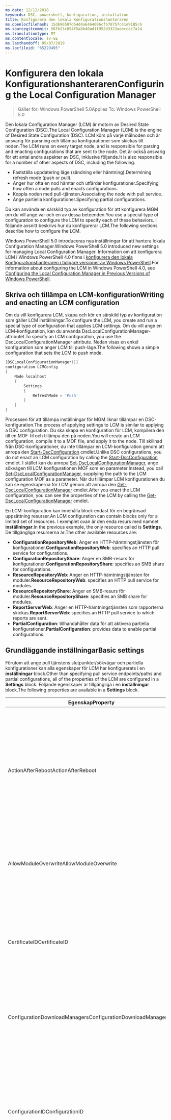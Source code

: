 ```yaml
---
ms.date: 12/12/2018
keywords: DSC, powershell, konfiguration, installation
title: Konfigurera den lokala Konfigurationshanteraren
ms.openlocfilehash: 15d696587d54d4a6464096cfb78757c41e9185c6
ms.sourcegitcommit: 58fb23c854f5a8b40ad1f952d3323aeeccac7a24
ms.translationtype: MT
ms.contentlocale: sv-SE
ms.lasthandoff: 05/07/2019
ms.locfileid: "65229495"
---
```

# <a name="configuring-the-local-configuration-manager"></a><span data-ttu-id="f5f90-103">Konfigurera den lokala Konfigurationshanteraren</span><span class="sxs-lookup"><span data-stu-id="f5f90-103">Configuring the Local Configuration Manager</span></span>

> <span data-ttu-id="f5f90-104">Gäller för: Windows PowerShell 5.0</span><span class="sxs-lookup"><span data-stu-id="f5f90-104">Applies To: Windows PowerShell 5.0</span></span>

<span data-ttu-id="f5f90-105">Den lokala Configuration Manager (LCM) är motorn av Desired State Configuration (DSC).</span><span class="sxs-lookup"><span data-stu-id="f5f90-105">The Local Configuration Manager (LCM) is the engine of Desired State Configuration (DSC).</span></span>
<span data-ttu-id="f5f90-106">LCM körs på varje målnoden och är ansvarig för parsning och tillämpa konfigurationer som skickas till noden.</span><span class="sxs-lookup"><span data-stu-id="f5f90-106">The LCM runs on every target node, and is responsible for parsing and enacting configurations that are sent to the node.</span></span>
<span data-ttu-id="f5f90-107">Det är också ansvarig för ett antal andra aspekter av DSC, inklusive följande.</span><span class="sxs-lookup"><span data-stu-id="f5f90-107">It is also responsible for a number of other aspects of DSC, including the following.</span></span>

- <span data-ttu-id="f5f90-108">Fastställa uppdatering läge (sändning eller hämtning).</span><span class="sxs-lookup"><span data-stu-id="f5f90-108">Determining refresh mode (push or pull).</span></span>
- <span data-ttu-id="f5f90-109">Anger hur ofta en nod hämtar och utfärdar konfigurationer.</span><span class="sxs-lookup"><span data-stu-id="f5f90-109">Specifying how often a node pulls and enacts configurations.</span></span>
- <span data-ttu-id="f5f90-110">Koppla noden med pull-tjänsten.</span><span class="sxs-lookup"><span data-stu-id="f5f90-110">Associating the node with pull service.</span></span>
- <span data-ttu-id="f5f90-111">Ange partiella konfigurationer.</span><span class="sxs-lookup"><span data-stu-id="f5f90-111">Specifying partial configurations.</span></span>

<span data-ttu-id="f5f90-112">Du kan använda en särskild typ av konfiguration för att konfigurera MGM om du vill ange var och en av dessa beteenden.</span><span class="sxs-lookup"><span data-stu-id="f5f90-112">You use a special type of configuration to configure the LCM to specify each of these behaviors.</span></span>
<span data-ttu-id="f5f90-113">I följande avsnitt beskrivs hur du konfigurerar LCM.</span><span class="sxs-lookup"><span data-stu-id="f5f90-113">The following sections describe how to configure the LCM.</span></span>

<span data-ttu-id="f5f90-114">Windows PowerShell 5.0 introduceras nya inställningar för att hantera lokala Configuration Manager.</span><span class="sxs-lookup"><span data-stu-id="f5f90-114">Windows PowerShell 5.0 introduced new settings for managing Local Configuration Manager.</span></span>
<span data-ttu-id="f5f90-115">Information om att konfigurera LCM i Windows PowerShell 4.0 finns i [konfigurera den lokala Konfigurationshanteraren i tidigare versioner av Windows PowerShell](metaconfig4.md).</span><span class="sxs-lookup"><span data-stu-id="f5f90-115">For information about configuring the LCM in Windows PowerShell 4.0, see [Configuring the Local Configuration Manager in Previous Versions of Windows PowerShell](metaconfig4.md).</span></span>

## <a name="writing-and-enacting-an-lcm-configuration"></a><span data-ttu-id="f5f90-116">Skriva och tillämpa en LCM-konfiguration</span><span class="sxs-lookup"><span data-stu-id="f5f90-116">Writing and enacting an LCM configuration</span></span>

<span data-ttu-id="f5f90-117">Om du vill konfigurera LCM, skapa och kör en särskild typ av konfiguration som gäller LCM inställningar.</span><span class="sxs-lookup"><span data-stu-id="f5f90-117">To configure the LCM, you create and run a special type of configuration that applies LCM settings.</span></span>
<span data-ttu-id="f5f90-118">Om du vill ange en LCM-konfiguration, kan du använda DscLocalConfigurationManager-attributet.</span><span class="sxs-lookup"><span data-stu-id="f5f90-118">To specify an LCM configuration, you use the DscLocalConfigurationManager attribute.</span></span>
<span data-ttu-id="f5f90-119">Nedan visas en enkel konfiguration som anger LCM till push-läge.</span><span class="sxs-lookup"><span data-stu-id="f5f90-119">The following shows a simple configuration that sets the LCM to push mode.</span></span>

```powershell
[DSCLocalConfigurationManager()]
configuration LCMConfig
{
    Node localhost
    {
        Settings
        {
            RefreshMode = 'Push'
        }
    }
}
```

<span data-ttu-id="f5f90-120">Processen för att tillämpa inställningar för MGM liknar tillämpar en DSC-konfiguration.</span><span class="sxs-lookup"><span data-stu-id="f5f90-120">The process of applying settings to LCM is similar to applying a DSC configuration.</span></span>
<span data-ttu-id="f5f90-121">Du ska skapa en konfiguration för LCM, kompilera den till en MOF-fil och tillämpa den på noden.</span><span class="sxs-lookup"><span data-stu-id="f5f90-121">You will create an LCM configuration, compile it to a MOF file, and apply it to the node.</span></span>
<span data-ttu-id="f5f90-122">Till skillnad från DSC-konfigurationer, du inte tillämpar en LCM-konfiguration genom att anropa den [Start-DscConfiguration](/powershell/module/psdesiredstateconfiguration/start-dscconfiguration) cmdlet.</span><span class="sxs-lookup"><span data-stu-id="f5f90-122">Unlike DSC configurations, you do not enact an LCM configuration by calling the [Start-DscConfiguration](/powershell/module/psdesiredstateconfiguration/start-dscconfiguration) cmdlet.</span></span>
<span data-ttu-id="f5f90-123">I stället kan du anropa [Set-DscLocalConfigurationManager](/powershell/module/PSDesiredStateConfiguration/Set-DscLocalConfigurationManager), ange sökvägen till LCM konfigurationen MOF som en parameter.</span><span class="sxs-lookup"><span data-stu-id="f5f90-123">Instead, you call [Set-DscLocalConfigurationManager](/powershell/module/PSDesiredStateConfiguration/Set-DscLocalConfigurationManager), supplying the path to the LCM configuration MOF as a parameter.</span></span>
<span data-ttu-id="f5f90-124">När du tillämpar LCM konfigurationen du kan se egenskaperna för LCM genom att anropa den [Get-DscLocalConfigurationManager](/powershell/module/PSDesiredStateConfiguration/Get-DscLocalConfigurationManager) cmdlet.</span><span class="sxs-lookup"><span data-stu-id="f5f90-124">After you enact the LCM configuration, you can see the properties of the LCM by calling the [Get-DscLocalConfigurationManager](/powershell/module/PSDesiredStateConfiguration/Get-DscLocalConfigurationManager) cmdlet.</span></span>

<span data-ttu-id="f5f90-125">En LCM-konfiguration kan innehålla block endast för en begränsad uppsättning resurser.</span><span class="sxs-lookup"><span data-stu-id="f5f90-125">An LCM configuration can contain blocks only for a limited set of resources.</span></span>
<span data-ttu-id="f5f90-126">I exemplet ovan är den enda resurs med namnet **inställningar**.</span><span class="sxs-lookup"><span data-stu-id="f5f90-126">In the previous example, the only resource called is **Settings**.</span></span>
<span data-ttu-id="f5f90-127">De tillgängliga resurserna är:</span><span class="sxs-lookup"><span data-stu-id="f5f90-127">The other available resources are:</span></span>

* <span data-ttu-id="f5f90-128">**ConfigurationRepositoryWeb**: Anger en HTTP-hämtningstjänsten för konfigurationer.</span><span class="sxs-lookup"><span data-stu-id="f5f90-128">**ConfigurationRepositoryWeb**: specifies an HTTP pull service for configurations.</span></span>
* <span data-ttu-id="f5f90-129">**ConfigurationRepositoryShare**: Anger en SMB-resurs för konfigurationer.</span><span class="sxs-lookup"><span data-stu-id="f5f90-129">**ConfigurationRepositoryShare**: specifies an SMB share for configurations.</span></span>
* <span data-ttu-id="f5f90-130">**ResourceRepositoryWeb**: Anger en HTTP-hämtningstjänsten för moduler.</span><span class="sxs-lookup"><span data-stu-id="f5f90-130">**ResourceRepositoryWeb**: specifies an HTTP pull service for modules.</span></span>
* <span data-ttu-id="f5f90-131">**ResourceRepositoryShare**: Anger en SMB-resurs för moduler.</span><span class="sxs-lookup"><span data-stu-id="f5f90-131">**ResourceRepositoryShare**: specifies an SMB share for modules.</span></span>
* <span data-ttu-id="f5f90-132">**ReportServerWeb**: Anger en HTTP-hämtningstjänsten som rapporterna skickas.</span><span class="sxs-lookup"><span data-stu-id="f5f90-132">**ReportServerWeb**: specifies an HTTP pull service to which reports are sent.</span></span>
* <span data-ttu-id="f5f90-133">**PartialConfiguration**: tillhandahåller data för att aktivera partiella konfigurationer.</span><span class="sxs-lookup"><span data-stu-id="f5f90-133">**PartialConfiguration**: provides data to enable partial configurations.</span></span>

## <a name="basic-settings"></a><span data-ttu-id="f5f90-134">Grundläggande inställningar</span><span class="sxs-lookup"><span data-stu-id="f5f90-134">Basic settings</span></span>

<span data-ttu-id="f5f90-135">Förutom att ange pull tjänstens slutpunkter/sökvägar och partiella konfigurationer kan alla egenskaper för LCM har konfigurerats i en **inställningar** block.</span><span class="sxs-lookup"><span data-stu-id="f5f90-135">Other than specifying pull service endpoints/paths and partial configurations, all of the properties of the LCM are configured in a **Settings** block.</span></span>
<span data-ttu-id="f5f90-136">Följande egenskaper är tillgängliga i en **inställningar** block.</span><span class="sxs-lookup"><span data-stu-id="f5f90-136">The following properties are available in a **Settings** block.</span></span>

|  <span data-ttu-id="f5f90-137">Egenskap</span><span class="sxs-lookup"><span data-stu-id="f5f90-137">Property</span></span>  |  <span data-ttu-id="f5f90-138">Typ</span><span class="sxs-lookup"><span data-stu-id="f5f90-138">Type</span></span>  |  <span data-ttu-id="f5f90-139">Beskrivning</span><span class="sxs-lookup"><span data-stu-id="f5f90-139">Description</span></span>   |
|----------- |------- |--------------- |
| <span data-ttu-id="f5f90-140">ActionAfterReboot</span><span class="sxs-lookup"><span data-stu-id="f5f90-140">ActionAfterReboot</span></span>| <span data-ttu-id="f5f90-141">sträng</span><span class="sxs-lookup"><span data-stu-id="f5f90-141">string</span></span>| <span data-ttu-id="f5f90-142">Anger vad som händer när en omstart vid tillämpningen av en konfiguration.</span><span class="sxs-lookup"><span data-stu-id="f5f90-142">Specifies what happens after a reboot during the application of a configuration.</span></span> <span data-ttu-id="f5f90-143">Möjliga värden är __”ContinueConfiguration”__ och __”StopConfiguration”__.</span><span class="sxs-lookup"><span data-stu-id="f5f90-143">The possible values are __"ContinueConfiguration"__ and __"StopConfiguration"__.</span></span> <ul><li> <span data-ttu-id="f5f90-144">__ContinueConfiguration__: Fortsätt använda den aktuella konfigurationen efter omstart av datorn.</span><span class="sxs-lookup"><span data-stu-id="f5f90-144">__ContinueConfiguration__: Continue applying the current configuration after machine reboot.</span></span> <span data-ttu-id="f5f90-145">Detta är standardvärdet</span><span class="sxs-lookup"><span data-stu-id="f5f90-145">This is the default value</span></span></li><li><span data-ttu-id="f5f90-146">__StopConfiguration__: Stoppa den aktuella konfigurationen efter omstart av datorn.</span><span class="sxs-lookup"><span data-stu-id="f5f90-146">__StopConfiguration__: Stop the current configuration after machine reboot.</span></span></li></ul>|
| <span data-ttu-id="f5f90-147">AllowModuleOverwrite</span><span class="sxs-lookup"><span data-stu-id="f5f90-147">AllowModuleOverwrite</span></span>| <span data-ttu-id="f5f90-148">Bool</span><span class="sxs-lookup"><span data-stu-id="f5f90-148">bool</span></span>| <span data-ttu-id="f5f90-149">__$TRUE__ om nya konfigurationer som laddats ned från pull-tjänsten ska kunna skriva över gamla på målnoden.</span><span class="sxs-lookup"><span data-stu-id="f5f90-149">__$TRUE__ if new configurations downloaded from the pull service are allowed to overwrite the old ones on the target node.</span></span> <span data-ttu-id="f5f90-150">Annars $FALSE.</span><span class="sxs-lookup"><span data-stu-id="f5f90-150">Otherwise, $FALSE.</span></span>|
| <span data-ttu-id="f5f90-151">CertificateID</span><span class="sxs-lookup"><span data-stu-id="f5f90-151">CertificateID</span></span>| <span data-ttu-id="f5f90-152">sträng</span><span class="sxs-lookup"><span data-stu-id="f5f90-152">string</span></span>| <span data-ttu-id="f5f90-153">Tumavtrycket för ett certifikat som används för att skydda autentiseringsuppgifter som angavs i en konfiguration.</span><span class="sxs-lookup"><span data-stu-id="f5f90-153">The thumbprint of a certificate used to secure credentials passed in a configuration.</span></span> <span data-ttu-id="f5f90-154">Mer information finns i [behöver du säkra autentiseringsuppgifter i Windows PowerShell Desired State Configuration](http://blogs.msdn.com/b/powershell/archive/2014/01/31/want-to-secure-credentials-in-windows-powershell-desired-state-configuration.aspx)?.</span><span class="sxs-lookup"><span data-stu-id="f5f90-154">For more information see [Want to secure credentials in Windows PowerShell Desired State Configuration](http://blogs.msdn.com/b/powershell/archive/2014/01/31/want-to-secure-credentials-in-windows-powershell-desired-state-configuration.aspx)?.</span></span> <br> <span data-ttu-id="f5f90-155">__Obs:__ detta sköts automatiskt om du använder Azure Automation DSC-hämtningstjänsten.</span><span class="sxs-lookup"><span data-stu-id="f5f90-155">__Note:__ this is managed automatically if using Azure Automation DSC pull service.</span></span>|
| <span data-ttu-id="f5f90-156">ConfigurationDownloadManagers</span><span class="sxs-lookup"><span data-stu-id="f5f90-156">ConfigurationDownloadManagers</span></span>| <span data-ttu-id="f5f90-157">CimInstance[]</span><span class="sxs-lookup"><span data-stu-id="f5f90-157">CimInstance[]</span></span>| <span data-ttu-id="f5f90-158">Föråldrad.</span><span class="sxs-lookup"><span data-stu-id="f5f90-158">Obsolete.</span></span> <span data-ttu-id="f5f90-159">Använd __ConfigurationRepositoryWeb__ och __ConfigurationRepositoryShare__ förutsättningarna för att definiera configuration pull tjänstens slutpunkter.</span><span class="sxs-lookup"><span data-stu-id="f5f90-159">Use __ConfigurationRepositoryWeb__ and __ConfigurationRepositoryShare__ blocks to define configuration pull service endpoints.</span></span>|
| <span data-ttu-id="f5f90-160">ConfigurationID</span><span class="sxs-lookup"><span data-stu-id="f5f90-160">ConfigurationID</span></span>| <span data-ttu-id="f5f90-161">sträng</span><span class="sxs-lookup"><span data-stu-id="f5f90-161">string</span></span>| <span data-ttu-id="f5f90-162">För bakåtkompatibilitet kompatibilitet med äldre pull service versioner.</span><span class="sxs-lookup"><span data-stu-id="f5f90-162">For backwards compatibility with older pull service versions.</span></span> <span data-ttu-id="f5f90-163">Ett GUID som identifierar konfigurationsfilen för att hämta från en pull-tjänsten.</span><span class="sxs-lookup"><span data-stu-id="f5f90-163">A GUID that identifies the configuration file to get from a pull service.</span></span> <span data-ttu-id="f5f90-164">Noden hämtar konfigurationer på pull-tjänsten om namnet på konfigurationen MOF heter ConfigurationID.mof.</span><span class="sxs-lookup"><span data-stu-id="f5f90-164">The node will pull configurations on the pull service if the name of the configuration MOF is named ConfigurationID.mof.</span></span><br> <span data-ttu-id="f5f90-165">__Obs:__ Om du ställer in den här egenskapen registrera noden med en pull-tjänsten med hjälp av __RegistrationKey__ fungerar inte.</span><span class="sxs-lookup"><span data-stu-id="f5f90-165">__Note:__ If you set this property, registering the node with a pull service by using __RegistrationKey__ does not work.</span></span> <span data-ttu-id="f5f90-166">Mer information finns i [konfigurera en hämtningsklient med konfigurationsnamn](../pull-server/pullClientConfigNames.md).</span><span class="sxs-lookup"><span data-stu-id="f5f90-166">For more information, see [Setting up a pull client with configuration names](../pull-server/pullClientConfigNames.md).</span></span>|
| <span data-ttu-id="f5f90-167">ConfigurationMode</span><span class="sxs-lookup"><span data-stu-id="f5f90-167">ConfigurationMode</span></span>| <span data-ttu-id="f5f90-168">sträng</span><span class="sxs-lookup"><span data-stu-id="f5f90-168">string</span></span> | <span data-ttu-id="f5f90-169">Anger hur LCM faktiskt tillämpar konfigurationen målnoder.</span><span class="sxs-lookup"><span data-stu-id="f5f90-169">Specifies how the LCM actually applies the configuration to the target nodes.</span></span> <span data-ttu-id="f5f90-170">Möjliga värden är __”ApplyOnly”__,__”ApplyAndMonitor”__, och __”ApplyAndAutoCorrect”__.</span><span class="sxs-lookup"><span data-stu-id="f5f90-170">Possible values are __"ApplyOnly"__,__"ApplyAndMonitor"__, and __"ApplyAndAutoCorrect"__.</span></span> <ul><li><span data-ttu-id="f5f90-171">__ApplyOnly__: DSC gäller konfigurationen av och gör ingenting ytterligare såvida inte en ny konfiguration skickas till målnoden eller när en ny konfiguration hämtas från en tjänst.</span><span class="sxs-lookup"><span data-stu-id="f5f90-171">__ApplyOnly__: DSC applies the configuration and does nothing further unless a new configuration is pushed to the target node or when a new configuration is pulled from a service.</span></span> <span data-ttu-id="f5f90-172">Efter första gången av en ny konfiguration kontrollerar inte DSC för drift från ett tidigare konfigurerade tillstånd.</span><span class="sxs-lookup"><span data-stu-id="f5f90-172">After initial application of a new configuration, DSC does not check for drift from a previously configured state.</span></span> <span data-ttu-id="f5f90-173">Observera att DSC ska försöka att tillämpa konfigurationen tills den lyckas innan __ApplyOnly__ träder i kraft.</span><span class="sxs-lookup"><span data-stu-id="f5f90-173">Note that DSC will attempt to apply the configuration until it is successful before __ApplyOnly__ takes effect.</span></span> </li><li> <span data-ttu-id="f5f90-174">__ApplyAndMonitor__: Det här är standardkonfigurationen.</span><span class="sxs-lookup"><span data-stu-id="f5f90-174">__ApplyAndMonitor__: This is the default value.</span></span> <span data-ttu-id="f5f90-175">LCM gäller alla nya konfigurationer.</span><span class="sxs-lookup"><span data-stu-id="f5f90-175">The LCM applies any new configurations.</span></span> <span data-ttu-id="f5f90-176">Efter första gången av en ny konfiguration rapporterar DSC avvikelse i loggarna om målnoden drifts från önskat tillstånd.</span><span class="sxs-lookup"><span data-stu-id="f5f90-176">After initial application of a new configuration, if the target node drifts from the desired state, DSC reports the discrepancy in logs.</span></span> <span data-ttu-id="f5f90-177">Observera att DSC ska försöka att tillämpa konfigurationen tills den lyckas innan __ApplyAndMonitor__ träder i kraft.</span><span class="sxs-lookup"><span data-stu-id="f5f90-177">Note that DSC will attempt to apply the configuration until it is successful before __ApplyAndMonitor__ takes effect.</span></span></li><li><span data-ttu-id="f5f90-178">__ApplyAndAutoCorrect__: DSC gäller alla nya konfigurationer.</span><span class="sxs-lookup"><span data-stu-id="f5f90-178">__ApplyAndAutoCorrect__: DSC applies any new configurations.</span></span> <span data-ttu-id="f5f90-179">Efter första gången av en ny konfiguration om målnoden drifts från önskat tillstånd DSC rapporterar avvikelse i loggar och tillämpar sedan den aktuella konfigurationen igen.</span><span class="sxs-lookup"><span data-stu-id="f5f90-179">After initial application of a new configuration, if the target node drifts from the desired state, DSC reports the discrepancy in logs, and then re-applies the current configuration.</span></span></li></ul>|
| <span data-ttu-id="f5f90-180">ConfigurationModeFrequencyMins</span><span class="sxs-lookup"><span data-stu-id="f5f90-180">ConfigurationModeFrequencyMins</span></span>| <span data-ttu-id="f5f90-181">UInt32</span><span class="sxs-lookup"><span data-stu-id="f5f90-181">UInt32</span></span>| <span data-ttu-id="f5f90-182">Hur ofta på några minuter, den aktuella konfigurationen är markerad och tillämpas.</span><span class="sxs-lookup"><span data-stu-id="f5f90-182">How often, in minutes, the current configuration is checked and applied.</span></span> <span data-ttu-id="f5f90-183">Den här egenskapen ignoreras om egenskapen ConfigurationMode anges till ApplyOnly.</span><span class="sxs-lookup"><span data-stu-id="f5f90-183">This property is ignored if the ConfigurationMode property is set to ApplyOnly.</span></span> <span data-ttu-id="f5f90-184">Standardvärdet är 15.</span><span class="sxs-lookup"><span data-stu-id="f5f90-184">The default value is 15.</span></span>|
| <span data-ttu-id="f5f90-185">DebugMode</span><span class="sxs-lookup"><span data-stu-id="f5f90-185">DebugMode</span></span>| <span data-ttu-id="f5f90-186">sträng</span><span class="sxs-lookup"><span data-stu-id="f5f90-186">string</span></span>| <span data-ttu-id="f5f90-187">Möjliga värden är __ingen__, __ForceModuleImport__, och __alla__.</span><span class="sxs-lookup"><span data-stu-id="f5f90-187">Possible values are __None__, __ForceModuleImport__, and __All__.</span></span> <ul><li><span data-ttu-id="f5f90-188">Ange __ingen__ att använda cachelagrade resurser.</span><span class="sxs-lookup"><span data-stu-id="f5f90-188">Set to __None__ to use cached resources.</span></span> <span data-ttu-id="f5f90-189">Detta är standardinställningen och ska användas i produktionsscenarier.</span><span class="sxs-lookup"><span data-stu-id="f5f90-189">This is the default and should be used in production scenarios.</span></span></li><li><span data-ttu-id="f5f90-190">Ställa in __ForceModuleImport__, orsakar MGM om du vill läsa in alla DSC-resurs-moduler, även om de tidigare har lästs in och cachelagras.</span><span class="sxs-lookup"><span data-stu-id="f5f90-190">Setting to __ForceModuleImport__, causes the LCM to reload any DSC resource modules, even if they have been previously loaded and cached.</span></span> <span data-ttu-id="f5f90-191">Detta påverkar prestanda för DSC-åtgärder som varje modul laddas på användning.</span><span class="sxs-lookup"><span data-stu-id="f5f90-191">This impacts the performance of DSC operations as each module is reloaded on use.</span></span> <span data-ttu-id="f5f90-192">Använder vanligtvis det här värdet när du felsöker en resurs</span><span class="sxs-lookup"><span data-stu-id="f5f90-192">Typically you would use this value while debugging a resource</span></span></li><li><span data-ttu-id="f5f90-193">I den här versionen __alla__ är samma som __ForceModuleImport__</span><span class="sxs-lookup"><span data-stu-id="f5f90-193">In this release, __All__ is same as __ForceModuleImport__</span></span></li></ul> |
| <span data-ttu-id="f5f90-194">RebootNodeIfNeeded</span><span class="sxs-lookup"><span data-stu-id="f5f90-194">RebootNodeIfNeeded</span></span>| <span data-ttu-id="f5f90-195">Bool</span><span class="sxs-lookup"><span data-stu-id="f5f90-195">bool</span></span>| <span data-ttu-id="f5f90-196">Ställ in på `$true` så att resurser för att starta om en nod med hjälp av den `$global:DSCMachineStatus` flaggan.</span><span class="sxs-lookup"><span data-stu-id="f5f90-196">Set this to `$true` to allow resources to reboot the Node using the `$global:DSCMachineStatus` flag.</span></span> <span data-ttu-id="f5f90-197">I annat fall kommer du behöva manuellt starta om noden för alla konfigurationer som kräver.</span><span class="sxs-lookup"><span data-stu-id="f5f90-197">Otherwise, you will have to manually reboot the node for any configuration that requires it.</span></span> <span data-ttu-id="f5f90-198">Standardvärdet är `$false`.</span><span class="sxs-lookup"><span data-stu-id="f5f90-198">The default value is `$false`.</span></span> <span data-ttu-id="f5f90-199">Om du vill använda den här inställningen när ett villkor för omstart är branschrekommendationer när det gäller av något annat än DSC (till exempel Windows Installer), kombinera den här inställningen med det [xPendingReboot](https://github.com/powershell/xpendingreboot) modulen.</span><span class="sxs-lookup"><span data-stu-id="f5f90-199">To use this setting when a reboot condition is enacted by something other than DSC (such as Windows Installer), combine this setting with the [xPendingReboot](https://github.com/powershell/xpendingreboot) module.</span></span>|
| <span data-ttu-id="f5f90-200">RefreshMode</span><span class="sxs-lookup"><span data-stu-id="f5f90-200">RefreshMode</span></span>| <span data-ttu-id="f5f90-201">sträng</span><span class="sxs-lookup"><span data-stu-id="f5f90-201">string</span></span>| <span data-ttu-id="f5f90-202">Anger hur LCM hämtar konfigurationer.</span><span class="sxs-lookup"><span data-stu-id="f5f90-202">Specifies how the LCM gets configurations.</span></span> <span data-ttu-id="f5f90-203">Möjliga värden är __”inaktiverad”__, __”Push”__, och __”Pull”__.</span><span class="sxs-lookup"><span data-stu-id="f5f90-203">The possible values are __"Disabled"__, __"Push"__, and __"Pull"__.</span></span> <ul><li><span data-ttu-id="f5f90-204">__Inaktiverad__: DSC-konfigurationer har inaktiverats för den här noden.</span><span class="sxs-lookup"><span data-stu-id="f5f90-204">__Disabled__: DSC configurations are disabled for this node.</span></span></li><li> <span data-ttu-id="f5f90-205">__Push-__: Konfigurationer initieras genom att anropa den [Start-DscConfiguration](/powershell/module/psdesiredstateconfiguration/start-dscconfiguration) cmdlet.</span><span class="sxs-lookup"><span data-stu-id="f5f90-205">__Push__: Configurations are initiated by calling the [Start-DscConfiguration](/powershell/module/psdesiredstateconfiguration/start-dscconfiguration) cmdlet.</span></span> <span data-ttu-id="f5f90-206">Konfigurationen tillämpas omedelbart på noden.</span><span class="sxs-lookup"><span data-stu-id="f5f90-206">The configuration is applied immediately to the node.</span></span> <span data-ttu-id="f5f90-207">Det här är standardkonfigurationen.</span><span class="sxs-lookup"><span data-stu-id="f5f90-207">This is the default value.</span></span></li><li><span data-ttu-id="f5f90-208">__Hämta:__ Noden är konfigurerad att regelbundet kontrollera konfigurationerna från en pull-tjänsten eller SMB-sökväg.</span><span class="sxs-lookup"><span data-stu-id="f5f90-208">__Pull:__ The node is configured to regularly check for configurations from a pull service or SMB path.</span></span> <span data-ttu-id="f5f90-209">Om den här egenskapen anges till __hämta__, måste du ange en HTTP (tjänst) eller SMB (resurs)-sökväg i en __ConfigurationRepositoryWeb__ eller __ConfigurationRepositoryShare__ block.</span><span class="sxs-lookup"><span data-stu-id="f5f90-209">If this property is set to __Pull__, you must specify an HTTP (service) or SMB (share) path in a __ConfigurationRepositoryWeb__ or __ConfigurationRepositoryShare__ block.</span></span></li></ul>|
| <span data-ttu-id="f5f90-210">RefreshFrequencyMins</span><span class="sxs-lookup"><span data-stu-id="f5f90-210">RefreshFrequencyMins</span></span>| <span data-ttu-id="f5f90-211">UInt32</span><span class="sxs-lookup"><span data-stu-id="f5f90-211">Uint32</span></span>| <span data-ttu-id="f5f90-212">Tidsintervall i minuter, då LCM kontrollerar en pull-tjänsten för att hämta uppdaterade konfigurationer.</span><span class="sxs-lookup"><span data-stu-id="f5f90-212">The time interval, in minutes, at which the LCM checks a pull service to get updated configurations.</span></span> <span data-ttu-id="f5f90-213">Det här värdet ignoreras om LCM inte har konfigurerats i pull-läge.</span><span class="sxs-lookup"><span data-stu-id="f5f90-213">This value is ignored if the LCM is not configured in pull mode.</span></span> <span data-ttu-id="f5f90-214">Standardvärdet är 30.</span><span class="sxs-lookup"><span data-stu-id="f5f90-214">The default value is 30.</span></span>|
| <span data-ttu-id="f5f90-215">ReportManagers</span><span class="sxs-lookup"><span data-stu-id="f5f90-215">ReportManagers</span></span>| <span data-ttu-id="f5f90-216">CimInstance[]</span><span class="sxs-lookup"><span data-stu-id="f5f90-216">CimInstance[]</span></span>| <span data-ttu-id="f5f90-217">Föråldrad.</span><span class="sxs-lookup"><span data-stu-id="f5f90-217">Obsolete.</span></span> <span data-ttu-id="f5f90-218">Använd __ReportServerWeb__ förutsättningarna för att definiera en slutpunkt för att skicka rapportdata till en pull-tjänst.</span><span class="sxs-lookup"><span data-stu-id="f5f90-218">Use __ReportServerWeb__ blocks to define an endpoint to send reporting data to a pull service.</span></span>|
| <span data-ttu-id="f5f90-219">ResourceModuleManagers</span><span class="sxs-lookup"><span data-stu-id="f5f90-219">ResourceModuleManagers</span></span>| <span data-ttu-id="f5f90-220">CimInstance[]</span><span class="sxs-lookup"><span data-stu-id="f5f90-220">CimInstance[]</span></span>| <span data-ttu-id="f5f90-221">Föråldrad.</span><span class="sxs-lookup"><span data-stu-id="f5f90-221">Obsolete.</span></span> <span data-ttu-id="f5f90-222">Använd __ResourceRepositoryWeb__ och __ResourceRepositoryShare__ förutsättningarna för att definiera pull tjänsten HTTP-slutpunkter eller SMB-sökvägar, respektive.</span><span class="sxs-lookup"><span data-stu-id="f5f90-222">Use __ResourceRepositoryWeb__ and __ResourceRepositoryShare__ blocks to define pull service HTTP endpoints or SMB paths, respectively.</span></span>|
| <span data-ttu-id="f5f90-223">PartialConfigurations</span><span class="sxs-lookup"><span data-stu-id="f5f90-223">PartialConfigurations</span></span>| <span data-ttu-id="f5f90-224">CimInstance</span><span class="sxs-lookup"><span data-stu-id="f5f90-224">CimInstance</span></span>| <span data-ttu-id="f5f90-225">Inte implementerat.</span><span class="sxs-lookup"><span data-stu-id="f5f90-225">Not implemented.</span></span> <span data-ttu-id="f5f90-226">Använd inte.</span><span class="sxs-lookup"><span data-stu-id="f5f90-226">Do not use.</span></span>|
| <span data-ttu-id="f5f90-227">StatusRetentionTimeInDays</span><span class="sxs-lookup"><span data-stu-id="f5f90-227">StatusRetentionTimeInDays</span></span> | <span data-ttu-id="f5f90-228">UInt32</span><span class="sxs-lookup"><span data-stu-id="f5f90-228">UInt32</span></span>| <span data-ttu-id="f5f90-229">Antal dagar som LCM ser till att statusen för den aktuella konfigurationen.</span><span class="sxs-lookup"><span data-stu-id="f5f90-229">The number of days the LCM keeps the status of the current configuration.</span></span>|

> [!NOTE]
> <span data-ttu-id="f5f90-230">LCM startar den **ConfigurationModeFrequencyMins** cykel baserat på:</span><span class="sxs-lookup"><span data-stu-id="f5f90-230">The LCM starts the **ConfigurationModeFrequencyMins** cycle based on:</span></span>
>
> - <span data-ttu-id="f5f90-231">En ny metaconfig tillämpas med hjälp av `Set-DscLocalConfigurationManager`</span><span class="sxs-lookup"><span data-stu-id="f5f90-231">A new metaconfig is applied using `Set-DscLocalConfigurationManager`</span></span>
> - <span data-ttu-id="f5f90-232">En omstart av datorn</span><span class="sxs-lookup"><span data-stu-id="f5f90-232">A machine restart</span></span>
>
> <span data-ttu-id="f5f90-233">För alla villkor där en krasch som identifieras inom 30 sekunder och cykeln inträffar i processen för timer startas.</span><span class="sxs-lookup"><span data-stu-id="f5f90-233">For any condition where the timer process experiences a crash, that will be detected within 30 seconds and the cycle will be restarted.</span></span>
> <span data-ttu-id="f5f90-234">En samtidig åtgärd kan försena cykeln startas, om varaktigheten för den här åtgärden överskrider den konfigurera cykel frekvensen nästa timern startar inte.</span><span class="sxs-lookup"><span data-stu-id="f5f90-234">A concurrent operation could delay the cycle from being started, if the duration of this operation exceeds the configured cycle frequency, the next timer will not start.</span></span>
>
> <span data-ttu-id="f5f90-235">Exempelvis metaconfig är konfigurerad med en 15 minuters pull frekvens och en hämtning uppstår på T1.</span><span class="sxs-lookup"><span data-stu-id="f5f90-235">Example, the metaconfig is configured at a 15 minute pull frequency and a pull occurs at T1.</span></span>  <span data-ttu-id="f5f90-236">Noden inte är klar för 16 minuter.</span><span class="sxs-lookup"><span data-stu-id="f5f90-236">The Node does not finish work for 16 minutes.</span></span>  <span data-ttu-id="f5f90-237">Den första 15 minuters cykeln ignoreras och nästa pull inträffar vid T1 + 15 + 15.</span><span class="sxs-lookup"><span data-stu-id="f5f90-237">The first 15 minute cycle is ignored, and next pull will happen at T1+15+15.</span></span>

## <a name="pull-service"></a><span data-ttu-id="f5f90-238">Hämtningstjänsten</span><span class="sxs-lookup"><span data-stu-id="f5f90-238">Pull service</span></span>

<span data-ttu-id="f5f90-239">MGM konfigurationen har stöd för att definiera följande typerna av pull-tjänstslutpunkter:</span><span class="sxs-lookup"><span data-stu-id="f5f90-239">LCM configuration supports defining the following types of pull service endpoints:</span></span>

- <span data-ttu-id="f5f90-240">**Konfigurationsservern**: En lagringsplats för DSC-konfigurationer.</span><span class="sxs-lookup"><span data-stu-id="f5f90-240">**Configuration server**: A repository for DSC configurations.</span></span> <span data-ttu-id="f5f90-241">Definiera konfigurationsservrar med **ConfigurationRepositoryWeb** (för web-baserade servrar) och **ConfigurationRepositoryShare** (för SMB-baserade servrar) block.</span><span class="sxs-lookup"><span data-stu-id="f5f90-241">Define configuration servers by using **ConfigurationRepositoryWeb** (for web-based servers) and **ConfigurationRepositoryShare** (for SMB-based servers) blocks.</span></span>
- <span data-ttu-id="f5f90-242">**Resursservern**: En lagringsplats för DSC-resurser, paketerad som PowerShell-moduler.</span><span class="sxs-lookup"><span data-stu-id="f5f90-242">**Resource server**: A repository for DSC resources, packaged as PowerShell modules.</span></span> <span data-ttu-id="f5f90-243">Definiera resursservrar med **ResourceRepositoryWeb** (för web-baserade servrar) och **ResourceRepositoryShare** (för SMB-baserade servrar) block.</span><span class="sxs-lookup"><span data-stu-id="f5f90-243">Define resource servers by using **ResourceRepositoryWeb** (for web-based servers) and **ResourceRepositoryShare** (for SMB-based servers) blocks.</span></span>
- <span data-ttu-id="f5f90-244">**Rapportservern**: En tjänst som DSC skickar rapportdata till.</span><span class="sxs-lookup"><span data-stu-id="f5f90-244">**Report server**: A service that DSC sends report data to.</span></span> <span data-ttu-id="f5f90-245">Definiera rapportservrar med **ReportServerWeb** block.</span><span class="sxs-lookup"><span data-stu-id="f5f90-245">Define report servers by using **ReportServerWeb** blocks.</span></span> <span data-ttu-id="f5f90-246">En rapportserver måste vara en webbtjänst.</span><span class="sxs-lookup"><span data-stu-id="f5f90-246">A report server must be a web service.</span></span>

<span data-ttu-id="f5f90-247">Mer information om pull-tjänsten finns [Desired State Configuration-hämtningstjänsten](../pull-server/pullServer.md).</span><span class="sxs-lookup"><span data-stu-id="f5f90-247">For more details on pull service see, [Desired State Configuration Pull Service](../pull-server/pullServer.md).</span></span>

## <a name="configuration-server-blocks"></a><span data-ttu-id="f5f90-248">Configuration server block</span><span class="sxs-lookup"><span data-stu-id="f5f90-248">Configuration server blocks</span></span>

<span data-ttu-id="f5f90-249">För att definiera en webbaserad konfigurationsserver, skapar du en **ConfigurationRepositoryWeb** block.</span><span class="sxs-lookup"><span data-stu-id="f5f90-249">To define a web-based configuration server, you create a **ConfigurationRepositoryWeb** block.</span></span>
<span data-ttu-id="f5f90-250">En **ConfigurationRepositoryWeb** definierar följande egenskaper.</span><span class="sxs-lookup"><span data-stu-id="f5f90-250">A **ConfigurationRepositoryWeb** defines the following properties.</span></span>

|<span data-ttu-id="f5f90-251">Egenskap</span><span class="sxs-lookup"><span data-stu-id="f5f90-251">Property</span></span>|<span data-ttu-id="f5f90-252">Typ</span><span class="sxs-lookup"><span data-stu-id="f5f90-252">Type</span></span>|<span data-ttu-id="f5f90-253">Beskrivning</span><span class="sxs-lookup"><span data-stu-id="f5f90-253">Description</span></span>|
|---|---|---|
|<span data-ttu-id="f5f90-254">AllowUnsecureConnection</span><span class="sxs-lookup"><span data-stu-id="f5f90-254">AllowUnsecureConnection</span></span>|<span data-ttu-id="f5f90-255">Bool</span><span class="sxs-lookup"><span data-stu-id="f5f90-255">bool</span></span>|<span data-ttu-id="f5f90-256">Ange **$TRUE** att tillåta anslutningar från noden till servern utan autentisering.</span><span class="sxs-lookup"><span data-stu-id="f5f90-256">Set to **$TRUE** to allow connections from the node to the server without authentication.</span></span> <span data-ttu-id="f5f90-257">Ange **$FALSE** kan kräva autentisering.</span><span class="sxs-lookup"><span data-stu-id="f5f90-257">Set to **$FALSE** to require authentication.</span></span>|
|<span data-ttu-id="f5f90-258">CertificateID</span><span class="sxs-lookup"><span data-stu-id="f5f90-258">CertificateID</span></span>|<span data-ttu-id="f5f90-259">sträng</span><span class="sxs-lookup"><span data-stu-id="f5f90-259">string</span></span>|<span data-ttu-id="f5f90-260">Tumavtrycket för ett certifikat som används för att autentisera till servern.</span><span class="sxs-lookup"><span data-stu-id="f5f90-260">The thumbprint of a certificate used to authenticate to the server.</span></span>|
|<span data-ttu-id="f5f90-261">ConfigurationNames</span><span class="sxs-lookup"><span data-stu-id="f5f90-261">ConfigurationNames</span></span>|<span data-ttu-id="f5f90-262">String[]</span><span class="sxs-lookup"><span data-stu-id="f5f90-262">String[]</span></span>|<span data-ttu-id="f5f90-263">En matris med namnen på de konfigurationer som ska hämtas av målnoden.</span><span class="sxs-lookup"><span data-stu-id="f5f90-263">An array of names of configurations to be pulled by the target node.</span></span> <span data-ttu-id="f5f90-264">De används endast om noden är registrerad med pull-tjänsten med hjälp av en **RegistrationKey**.</span><span class="sxs-lookup"><span data-stu-id="f5f90-264">These are used only if the node is registered with the pull service by using a **RegistrationKey**.</span></span> <span data-ttu-id="f5f90-265">Mer information finns i [konfigurera en hämtningsklient med konfigurationsnamn](../pull-server/pullClientConfigNames.md).</span><span class="sxs-lookup"><span data-stu-id="f5f90-265">For more information, see [Setting up a pull client with configuration names](../pull-server/pullClientConfigNames.md).</span></span>|
|<span data-ttu-id="f5f90-266">RegistrationKey</span><span class="sxs-lookup"><span data-stu-id="f5f90-266">RegistrationKey</span></span>|<span data-ttu-id="f5f90-267">sträng</span><span class="sxs-lookup"><span data-stu-id="f5f90-267">string</span></span>|<span data-ttu-id="f5f90-268">Ett GUID som registrerar noden med pull-tjänsten.</span><span class="sxs-lookup"><span data-stu-id="f5f90-268">A GUID that registers the node with the pull service.</span></span> <span data-ttu-id="f5f90-269">Mer information finns i [konfigurera en hämtningsklient med konfigurationsnamn](../pull-server/pullClientConfigNames.md).</span><span class="sxs-lookup"><span data-stu-id="f5f90-269">For more information, see [Setting up a pull client with configuration names](../pull-server/pullClientConfigNames.md).</span></span>|
|<span data-ttu-id="f5f90-270">ServerURL</span><span class="sxs-lookup"><span data-stu-id="f5f90-270">ServerURL</span></span>|<span data-ttu-id="f5f90-271">sträng</span><span class="sxs-lookup"><span data-stu-id="f5f90-271">string</span></span>|<span data-ttu-id="f5f90-272">URL till tjänsten för konfiguration.</span><span class="sxs-lookup"><span data-stu-id="f5f90-272">The URL of the configuration service.</span></span>|
|<span data-ttu-id="f5f90-273">ProxyURL\*</span><span class="sxs-lookup"><span data-stu-id="f5f90-273">ProxyURL\*</span></span>|<span data-ttu-id="f5f90-274">sträng</span><span class="sxs-lookup"><span data-stu-id="f5f90-274">string</span></span>|<span data-ttu-id="f5f90-275">URL: en för http-proxy ska användas vid kommunikation med tjänsten för konfiguration.</span><span class="sxs-lookup"><span data-stu-id="f5f90-275">The URL of the http proxy to use when communicating with the configuration service.</span></span>|
|<span data-ttu-id="f5f90-276">ProxyCredential\*</span><span class="sxs-lookup"><span data-stu-id="f5f90-276">ProxyCredential\*</span></span>|<span data-ttu-id="f5f90-277">pscredential</span><span class="sxs-lookup"><span data-stu-id="f5f90-277">pscredential</span></span>|<span data-ttu-id="f5f90-278">Autentiseringsuppgifter som ska användas för http-proxy.</span><span class="sxs-lookup"><span data-stu-id="f5f90-278">Credential to use for the http proxy.</span></span>|

><span data-ttu-id="f5f90-279">! Obs \* stöds i Windows 1809 och senare.</span><span class="sxs-lookup"><span data-stu-id="f5f90-279">!NOTE \* Supported in Windows versions 1809 and later.</span></span>

<span data-ttu-id="f5f90-280">Ett exempelskript för att förenkla konfigurera ConfigurationRepositoryWeb-värde för lokala noder är tillgängliga – Se [generera DSC metaconfigurations](https://docs.microsoft.com/azure/automation/automation-dsc-onboarding#generating-dsc-metaconfigurations)</span><span class="sxs-lookup"><span data-stu-id="f5f90-280">An example script to simplify configuring the ConfigurationRepositoryWeb value for on-premises nodes is available - see [Generating DSC metaconfigurations](https://docs.microsoft.com/azure/automation/automation-dsc-onboarding#generating-dsc-metaconfigurations)</span></span>

<span data-ttu-id="f5f90-281">För att definiera en SMB-baserad konfiguration-server, skapar du en **ConfigurationRepositoryShare** block.</span><span class="sxs-lookup"><span data-stu-id="f5f90-281">To define an SMB-based configuration server, you create a **ConfigurationRepositoryShare** block.</span></span>
<span data-ttu-id="f5f90-282">En **ConfigurationRepositoryShare** definierar följande egenskaper.</span><span class="sxs-lookup"><span data-stu-id="f5f90-282">A **ConfigurationRepositoryShare** defines the following properties.</span></span>

|<span data-ttu-id="f5f90-283">Egenskap</span><span class="sxs-lookup"><span data-stu-id="f5f90-283">Property</span></span>|<span data-ttu-id="f5f90-284">Typ</span><span class="sxs-lookup"><span data-stu-id="f5f90-284">Type</span></span>|<span data-ttu-id="f5f90-285">Beskrivning</span><span class="sxs-lookup"><span data-stu-id="f5f90-285">Description</span></span>|
|---|---|---|
|<span data-ttu-id="f5f90-286">Autentiseringsuppgifter</span><span class="sxs-lookup"><span data-stu-id="f5f90-286">Credential</span></span>|<span data-ttu-id="f5f90-287">MSFT_Credential</span><span class="sxs-lookup"><span data-stu-id="f5f90-287">MSFT_Credential</span></span>|<span data-ttu-id="f5f90-288">De autentiseringsuppgifter som används för att autentisera till SMB-resursen.</span><span class="sxs-lookup"><span data-stu-id="f5f90-288">The credential used to authenticate to the SMB share.</span></span>|
|<span data-ttu-id="f5f90-289">SourcePath</span><span class="sxs-lookup"><span data-stu-id="f5f90-289">SourcePath</span></span>|<span data-ttu-id="f5f90-290">sträng</span><span class="sxs-lookup"><span data-stu-id="f5f90-290">string</span></span>|<span data-ttu-id="f5f90-291">Sökvägen till SMB-resurs.</span><span class="sxs-lookup"><span data-stu-id="f5f90-291">The path of the SMB share.</span></span>|

## <a name="resource-server-blocks"></a><span data-ttu-id="f5f90-292">Resursen server block</span><span class="sxs-lookup"><span data-stu-id="f5f90-292">Resource server blocks</span></span>

<span data-ttu-id="f5f90-293">För att definiera en webbaserad resursservern, skapar du en **ResourceRepositoryWeb** block.</span><span class="sxs-lookup"><span data-stu-id="f5f90-293">To define a web-based resource server, you create a **ResourceRepositoryWeb** block.</span></span>
<span data-ttu-id="f5f90-294">En **ResourceRepositoryWeb** definierar följande egenskaper.</span><span class="sxs-lookup"><span data-stu-id="f5f90-294">A **ResourceRepositoryWeb** defines the following properties.</span></span>

|<span data-ttu-id="f5f90-295">Egenskap</span><span class="sxs-lookup"><span data-stu-id="f5f90-295">Property</span></span>|<span data-ttu-id="f5f90-296">Typ</span><span class="sxs-lookup"><span data-stu-id="f5f90-296">Type</span></span>|<span data-ttu-id="f5f90-297">Beskrivning</span><span class="sxs-lookup"><span data-stu-id="f5f90-297">Description</span></span>|
|---|---|---|
|<span data-ttu-id="f5f90-298">AllowUnsecureConnection</span><span class="sxs-lookup"><span data-stu-id="f5f90-298">AllowUnsecureConnection</span></span>|<span data-ttu-id="f5f90-299">Bool</span><span class="sxs-lookup"><span data-stu-id="f5f90-299">bool</span></span>|<span data-ttu-id="f5f90-300">Ange **$TRUE** att tillåta anslutningar från noden till servern utan autentisering.</span><span class="sxs-lookup"><span data-stu-id="f5f90-300">Set to **$TRUE** to allow connections from the node to the server without authentication.</span></span> <span data-ttu-id="f5f90-301">Ange **$FALSE** kan kräva autentisering.</span><span class="sxs-lookup"><span data-stu-id="f5f90-301">Set to **$FALSE** to require authentication.</span></span>|
|<span data-ttu-id="f5f90-302">CertificateID</span><span class="sxs-lookup"><span data-stu-id="f5f90-302">CertificateID</span></span>|<span data-ttu-id="f5f90-303">sträng</span><span class="sxs-lookup"><span data-stu-id="f5f90-303">string</span></span>|<span data-ttu-id="f5f90-304">Tumavtrycket för ett certifikat som används för att autentisera till servern.</span><span class="sxs-lookup"><span data-stu-id="f5f90-304">The thumbprint of a certificate used to authenticate to the server.</span></span>|
|<span data-ttu-id="f5f90-305">RegistrationKey</span><span class="sxs-lookup"><span data-stu-id="f5f90-305">RegistrationKey</span></span>|<span data-ttu-id="f5f90-306">sträng</span><span class="sxs-lookup"><span data-stu-id="f5f90-306">string</span></span>|<span data-ttu-id="f5f90-307">Ett GUID som identifierar noden till pull-tjänsten.</span><span class="sxs-lookup"><span data-stu-id="f5f90-307">A GUID that identifies the node to the pull service.</span></span>|
|<span data-ttu-id="f5f90-308">ServerURL</span><span class="sxs-lookup"><span data-stu-id="f5f90-308">ServerURL</span></span>|<span data-ttu-id="f5f90-309">sträng</span><span class="sxs-lookup"><span data-stu-id="f5f90-309">string</span></span>|<span data-ttu-id="f5f90-310">URL till konfigurationsservern.</span><span class="sxs-lookup"><span data-stu-id="f5f90-310">The URL of the configuration server.</span></span>|
|<span data-ttu-id="f5f90-311">ProxyURL\*</span><span class="sxs-lookup"><span data-stu-id="f5f90-311">ProxyURL\*</span></span>|<span data-ttu-id="f5f90-312">sträng</span><span class="sxs-lookup"><span data-stu-id="f5f90-312">string</span></span>|<span data-ttu-id="f5f90-313">URL: en för http-proxy ska användas vid kommunikation med tjänsten för konfiguration.</span><span class="sxs-lookup"><span data-stu-id="f5f90-313">The URL of the http proxy to use when communicating with the configuration service.</span></span>|
|<span data-ttu-id="f5f90-314">ProxyCredential\*</span><span class="sxs-lookup"><span data-stu-id="f5f90-314">ProxyCredential\*</span></span>|<span data-ttu-id="f5f90-315">pscredential</span><span class="sxs-lookup"><span data-stu-id="f5f90-315">pscredential</span></span>|<span data-ttu-id="f5f90-316">Autentiseringsuppgifter som ska användas för http-proxy.</span><span class="sxs-lookup"><span data-stu-id="f5f90-316">Credential to use for the http proxy.</span></span>|

><span data-ttu-id="f5f90-317">! Obs \* stöds i Windows 1809 och senare.</span><span class="sxs-lookup"><span data-stu-id="f5f90-317">!NOTE \* Supported in Windows versions 1809 and later.</span></span>

<span data-ttu-id="f5f90-318">Ett exempelskript för att förenkla konfigurera ResourceRepositoryWeb-värde för lokala noder är tillgängliga – Se [generera DSC metaconfigurations](https://docs.microsoft.com/azure/automation/automation-dsc-onboarding#generating-dsc-metaconfigurations)</span><span class="sxs-lookup"><span data-stu-id="f5f90-318">An example script to simplify configuring the ResourceRepositoryWeb value for on-premises nodes is available - see [Generating DSC metaconfigurations](https://docs.microsoft.com/azure/automation/automation-dsc-onboarding#generating-dsc-metaconfigurations)</span></span>

<span data-ttu-id="f5f90-319">För att definiera en SMB-baserad resurs-server, skapar du en **ResourceRepositoryShare** block.</span><span class="sxs-lookup"><span data-stu-id="f5f90-319">To define an SMB-based resource server, you create a **ResourceRepositoryShare** block.</span></span>
<span data-ttu-id="f5f90-320">**ResourceRepositoryShare** definierar följande egenskaper.</span><span class="sxs-lookup"><span data-stu-id="f5f90-320">**ResourceRepositoryShare** defines the following properties.</span></span>

|<span data-ttu-id="f5f90-321">Egenskap</span><span class="sxs-lookup"><span data-stu-id="f5f90-321">Property</span></span>|<span data-ttu-id="f5f90-322">Typ</span><span class="sxs-lookup"><span data-stu-id="f5f90-322">Type</span></span>|<span data-ttu-id="f5f90-323">Beskrivning</span><span class="sxs-lookup"><span data-stu-id="f5f90-323">Description</span></span>|
|---|---|---|
|<span data-ttu-id="f5f90-324">Autentiseringsuppgifter</span><span class="sxs-lookup"><span data-stu-id="f5f90-324">Credential</span></span>|<span data-ttu-id="f5f90-325">MSFT_Credential</span><span class="sxs-lookup"><span data-stu-id="f5f90-325">MSFT_Credential</span></span>|<span data-ttu-id="f5f90-326">De autentiseringsuppgifter som används för att autentisera till SMB-resursen.</span><span class="sxs-lookup"><span data-stu-id="f5f90-326">The credential used to authenticate to the SMB share.</span></span> <span data-ttu-id="f5f90-327">Ett exempel på Skicka autentiseringsuppgifter finns i [att konfigurera en DSC SMB-hämtningsserver](../pull-server/pullServerSMB.md)</span><span class="sxs-lookup"><span data-stu-id="f5f90-327">For an example of passing credentials, see [Setting up a DSC SMB pull server](../pull-server/pullServerSMB.md)</span></span>|
|<span data-ttu-id="f5f90-328">SourcePath</span><span class="sxs-lookup"><span data-stu-id="f5f90-328">SourcePath</span></span>|<span data-ttu-id="f5f90-329">sträng</span><span class="sxs-lookup"><span data-stu-id="f5f90-329">string</span></span>|<span data-ttu-id="f5f90-330">Sökvägen till SMB-resurs.</span><span class="sxs-lookup"><span data-stu-id="f5f90-330">The path of the SMB share.</span></span>|

## <a name="report-server-blocks"></a><span data-ttu-id="f5f90-331">Report server-block</span><span class="sxs-lookup"><span data-stu-id="f5f90-331">Report server blocks</span></span>

<span data-ttu-id="f5f90-332">För att definiera en rapportserver, skapar du en **ReportServerWeb** block.</span><span class="sxs-lookup"><span data-stu-id="f5f90-332">To define a report server, you create a **ReportServerWeb** block.</span></span>
<span data-ttu-id="f5f90-333">Report server-rollen är inte kompatibel med SMB-baserade pull-tjänsten.</span><span class="sxs-lookup"><span data-stu-id="f5f90-333">The report server role is not compatible with SMB based pull service.</span></span>
<span data-ttu-id="f5f90-334">**ReportServerWeb** definierar följande egenskaper.</span><span class="sxs-lookup"><span data-stu-id="f5f90-334">**ReportServerWeb** defines the following properties.</span></span>

|<span data-ttu-id="f5f90-335">Egenskap</span><span class="sxs-lookup"><span data-stu-id="f5f90-335">Property</span></span>|<span data-ttu-id="f5f90-336">Typ</span><span class="sxs-lookup"><span data-stu-id="f5f90-336">Type</span></span>|<span data-ttu-id="f5f90-337">Beskrivning</span><span class="sxs-lookup"><span data-stu-id="f5f90-337">Description</span></span>|
|---|---|---|
|<span data-ttu-id="f5f90-338">AllowUnsecureConnection</span><span class="sxs-lookup"><span data-stu-id="f5f90-338">AllowUnsecureConnection</span></span>|<span data-ttu-id="f5f90-339">Bool</span><span class="sxs-lookup"><span data-stu-id="f5f90-339">bool</span></span>|<span data-ttu-id="f5f90-340">Ange **$TRUE** att tillåta anslutningar från noden till servern utan autentisering.</span><span class="sxs-lookup"><span data-stu-id="f5f90-340">Set to **$TRUE** to allow connections from the node to the server without authentication.</span></span> <span data-ttu-id="f5f90-341">Ange **$FALSE** kan kräva autentisering.</span><span class="sxs-lookup"><span data-stu-id="f5f90-341">Set to **$FALSE** to require authentication.</span></span>|
|<span data-ttu-id="f5f90-342">CertificateID</span><span class="sxs-lookup"><span data-stu-id="f5f90-342">CertificateID</span></span>|<span data-ttu-id="f5f90-343">sträng</span><span class="sxs-lookup"><span data-stu-id="f5f90-343">string</span></span>|<span data-ttu-id="f5f90-344">Tumavtrycket för ett certifikat som används för att autentisera till servern.</span><span class="sxs-lookup"><span data-stu-id="f5f90-344">The thumbprint of a certificate used to authenticate to the server.</span></span>|
|<span data-ttu-id="f5f90-345">RegistrationKey</span><span class="sxs-lookup"><span data-stu-id="f5f90-345">RegistrationKey</span></span>|<span data-ttu-id="f5f90-346">sträng</span><span class="sxs-lookup"><span data-stu-id="f5f90-346">string</span></span>|<span data-ttu-id="f5f90-347">Ett GUID som identifierar noden till pull-tjänsten.</span><span class="sxs-lookup"><span data-stu-id="f5f90-347">A GUID that identifies the node to the pull service.</span></span>|
|<span data-ttu-id="f5f90-348">ServerURL</span><span class="sxs-lookup"><span data-stu-id="f5f90-348">ServerURL</span></span>|<span data-ttu-id="f5f90-349">sträng</span><span class="sxs-lookup"><span data-stu-id="f5f90-349">string</span></span>|<span data-ttu-id="f5f90-350">URL till konfigurationsservern.</span><span class="sxs-lookup"><span data-stu-id="f5f90-350">The URL of the configuration server.</span></span>|
|<span data-ttu-id="f5f90-351">ProxyURL\*</span><span class="sxs-lookup"><span data-stu-id="f5f90-351">ProxyURL\*</span></span>|<span data-ttu-id="f5f90-352">sträng</span><span class="sxs-lookup"><span data-stu-id="f5f90-352">string</span></span>|<span data-ttu-id="f5f90-353">URL: en för http-proxy ska användas vid kommunikation med tjänsten för konfiguration.</span><span class="sxs-lookup"><span data-stu-id="f5f90-353">The URL of the http proxy to use when communicating with the configuration service.</span></span>|
|<span data-ttu-id="f5f90-354">ProxyCredential\*</span><span class="sxs-lookup"><span data-stu-id="f5f90-354">ProxyCredential\*</span></span>|<span data-ttu-id="f5f90-355">pscredential</span><span class="sxs-lookup"><span data-stu-id="f5f90-355">pscredential</span></span>|<span data-ttu-id="f5f90-356">Autentiseringsuppgifter som ska användas för http-proxy.</span><span class="sxs-lookup"><span data-stu-id="f5f90-356">Credential to use for the http proxy.</span></span>|

><span data-ttu-id="f5f90-357">! Obs \* stöds i Windows 1809 och senare.</span><span class="sxs-lookup"><span data-stu-id="f5f90-357">!NOTE \* Supported in Windows versions 1809 and later.</span></span>

<span data-ttu-id="f5f90-358">Ett exempelskript för att förenkla konfigurera ReportServerWeb-värde för lokala noder är tillgängliga – Se [generera DSC metaconfigurations](https://docs.microsoft.com/azure/automation/automation-dsc-onboarding#generating-dsc-metaconfigurations)</span><span class="sxs-lookup"><span data-stu-id="f5f90-358">An example script to simplify configuring the ReportServerWeb value for on-premises nodes is available - see [Generating DSC metaconfigurations](https://docs.microsoft.com/azure/automation/automation-dsc-onboarding#generating-dsc-metaconfigurations)</span></span>

## <a name="partial-configurations"></a><span data-ttu-id="f5f90-359">Partiella konfigurationer</span><span class="sxs-lookup"><span data-stu-id="f5f90-359">Partial configurations</span></span>

<span data-ttu-id="f5f90-360">För att definiera en partiell konfiguration, skapar du en **PartialConfiguration** block.</span><span class="sxs-lookup"><span data-stu-id="f5f90-360">To define a partial configuration, you create a **PartialConfiguration** block.</span></span>
<span data-ttu-id="f5f90-361">Mer information om hur partiella konfigurationer finns i [partiellt DSC-konfigurationer](../pull-server/partialConfigs.md).</span><span class="sxs-lookup"><span data-stu-id="f5f90-361">For more information about partial configurations, see [DSC Partial configurations](../pull-server/partialConfigs.md).</span></span>
<span data-ttu-id="f5f90-362">**PartialConfiguration** definierar följande egenskaper.</span><span class="sxs-lookup"><span data-stu-id="f5f90-362">**PartialConfiguration** defines the following properties.</span></span>

|<span data-ttu-id="f5f90-363">Egenskap</span><span class="sxs-lookup"><span data-stu-id="f5f90-363">Property</span></span>|<span data-ttu-id="f5f90-364">Typ</span><span class="sxs-lookup"><span data-stu-id="f5f90-364">Type</span></span>|<span data-ttu-id="f5f90-365">Beskrivning</span><span class="sxs-lookup"><span data-stu-id="f5f90-365">Description</span></span>|
|---|---|---|
|<span data-ttu-id="f5f90-366">ConfigurationSource</span><span class="sxs-lookup"><span data-stu-id="f5f90-366">ConfigurationSource</span></span>|<span data-ttu-id="f5f90-367">string[]</span><span class="sxs-lookup"><span data-stu-id="f5f90-367">string[]</span></span>|<span data-ttu-id="f5f90-368">En matris med namnen på konfigurationsservrar som tidigare definierats i **ConfigurationRepositoryWeb** och **ConfigurationRepositoryShare** block där partiell konfiguration hämtas från.</span><span class="sxs-lookup"><span data-stu-id="f5f90-368">An array of names of configuration servers, previously defined in **ConfigurationRepositoryWeb** and **ConfigurationRepositoryShare** blocks, where the partial configuration is pulled from.</span></span>|
|<span data-ttu-id="f5f90-369">DependsOn</span><span class="sxs-lookup"><span data-stu-id="f5f90-369">DependsOn</span></span>|<span data-ttu-id="f5f90-370">sträng{}</span><span class="sxs-lookup"><span data-stu-id="f5f90-370">string{}</span></span>|<span data-ttu-id="f5f90-371">En lista över namnen på andra konfigurationer som måste slutföras innan den här partiella konfigurationen tillämpas.</span><span class="sxs-lookup"><span data-stu-id="f5f90-371">A list of names of other configurations that must be completed before this partial configuration is applied.</span></span>|
|<span data-ttu-id="f5f90-372">Beskrivning</span><span class="sxs-lookup"><span data-stu-id="f5f90-372">Description</span></span>|<span data-ttu-id="f5f90-373">sträng</span><span class="sxs-lookup"><span data-stu-id="f5f90-373">string</span></span>|<span data-ttu-id="f5f90-374">Text som används för att beskriva partiell konfiguration.</span><span class="sxs-lookup"><span data-stu-id="f5f90-374">Text used to describe the partial configuration.</span></span>|
|<span data-ttu-id="f5f90-375">ExclusiveResources</span><span class="sxs-lookup"><span data-stu-id="f5f90-375">ExclusiveResources</span></span>|<span data-ttu-id="f5f90-376">string[]</span><span class="sxs-lookup"><span data-stu-id="f5f90-376">string[]</span></span>|<span data-ttu-id="f5f90-377">En matris med resurser som är exklusivt för den här partiell konfiguration.</span><span class="sxs-lookup"><span data-stu-id="f5f90-377">An array of resources exclusive to this partial configuration.</span></span>|
|<span data-ttu-id="f5f90-378">RefreshMode</span><span class="sxs-lookup"><span data-stu-id="f5f90-378">RefreshMode</span></span>|<span data-ttu-id="f5f90-379">sträng</span><span class="sxs-lookup"><span data-stu-id="f5f90-379">string</span></span>|<span data-ttu-id="f5f90-380">Anger hur LCM hämtar den här partiell konfiguration.</span><span class="sxs-lookup"><span data-stu-id="f5f90-380">Specifies how the LCM gets this partial configuration.</span></span> <span data-ttu-id="f5f90-381">Möjliga värden är __”inaktiverad”__, __”Push”__, och __”Pull”__.</span><span class="sxs-lookup"><span data-stu-id="f5f90-381">The possible values are __"Disabled"__, __"Push"__, and __"Pull"__.</span></span> <ul><li><span data-ttu-id="f5f90-382">__Inaktiverad__: Den här partiell konfiguration är inaktiverad.</span><span class="sxs-lookup"><span data-stu-id="f5f90-382">__Disabled__: This partial configuration is disabled.</span></span></li><li> <span data-ttu-id="f5f90-383">__Push-__: Partiell konfiguration skickas till noden genom att anropa den [publicera-DscConfiguration](/powershell/module/PSDesiredStateConfiguration/Publish-DscConfiguration) cmdlet.</span><span class="sxs-lookup"><span data-stu-id="f5f90-383">__Push__: The partial configuration is pushed to the node by calling the [Publish-DscConfiguration](/powershell/module/PSDesiredStateConfiguration/Publish-DscConfiguration) cmdlet.</span></span> <span data-ttu-id="f5f90-384">När alla partiella konfigurationer för noden är antingen pushas eller hämtas från en tjänst, konfigurationen kan startas genom att anropa `Start-DscConfiguration –UseExisting`.</span><span class="sxs-lookup"><span data-stu-id="f5f90-384">After all partial configurations for the node are either pushed or pulled from a service, the configuration can be started by calling `Start-DscConfiguration –UseExisting`.</span></span> <span data-ttu-id="f5f90-385">Det här är standardkonfigurationen.</span><span class="sxs-lookup"><span data-stu-id="f5f90-385">This is the default value.</span></span></li><li><span data-ttu-id="f5f90-386">__Hämta:__ Noden är konfigurerad att regelbundet kontrollera partiell konfiguration från en pull-tjänst.</span><span class="sxs-lookup"><span data-stu-id="f5f90-386">__Pull:__ The node is configured to regularly check for partial configuration from a pull service.</span></span> <span data-ttu-id="f5f90-387">Om den här egenskapen anges till __Pull__, måste du ange en pull-tjänst i en __ConfigurationSource__ egenskapen.</span><span class="sxs-lookup"><span data-stu-id="f5f90-387">If this property is set to __Pull__, you must specify a pull service in a __ConfigurationSource__ property.</span></span> <span data-ttu-id="f5f90-388">Läs mer om Azure Automation-hämtningstjänsten [översikt över Azure Automation DSC](https://docs.microsoft.com/azure/automation/automation-dsc-overview).</span><span class="sxs-lookup"><span data-stu-id="f5f90-388">For more information about Azure Automation pull service, see [Azure Automation DSC Overview](https://docs.microsoft.com/azure/automation/automation-dsc-overview).</span></span></li></ul>|
|<span data-ttu-id="f5f90-389">ResourceModuleSource</span><span class="sxs-lookup"><span data-stu-id="f5f90-389">ResourceModuleSource</span></span>|<span data-ttu-id="f5f90-390">string[]</span><span class="sxs-lookup"><span data-stu-id="f5f90-390">string[]</span></span>|<span data-ttu-id="f5f90-391">En matris med namnen på resursservrar som att ladda ned nödvändiga resurser för den här partiell konfiguration.</span><span class="sxs-lookup"><span data-stu-id="f5f90-391">An array of the names of resource servers from which to download required resources for this partial configuration.</span></span> <span data-ttu-id="f5f90-392">Dessa namn måste referera till tjänstslutpunkter som tidigare definierats i **ResourceRepositoryWeb** och **ResourceRepositoryShare** block.</span><span class="sxs-lookup"><span data-stu-id="f5f90-392">These names must refer to service endpoints previously defined in **ResourceRepositoryWeb** and **ResourceRepositoryShare** blocks.</span></span>|

<span data-ttu-id="f5f90-393">__Obs:__ partiella konfigurationer stöds med Azure Automation DSC, men bara en konfiguration kan hämtas från varje automation-konto per nod.</span><span class="sxs-lookup"><span data-stu-id="f5f90-393">__Note:__ partial configurations are supported with Azure Automation DSC, but only one configuration can be pulled from each automation account per node.</span></span>

## <a name="see-also"></a><span data-ttu-id="f5f90-394">Se även</span><span class="sxs-lookup"><span data-stu-id="f5f90-394">See Also</span></span>

### <a name="concepts"></a><span data-ttu-id="f5f90-395">Begrepp</span><span class="sxs-lookup"><span data-stu-id="f5f90-395">Concepts</span></span>
[<span data-ttu-id="f5f90-396">Desired State Configuration-översikt</span><span class="sxs-lookup"><span data-stu-id="f5f90-396">Desired State Configuration Overview</span></span>](../overview/overview.md)

[<span data-ttu-id="f5f90-397">Komma igång med Azure Automation DSC</span><span class="sxs-lookup"><span data-stu-id="f5f90-397">Getting started with Azure Automation DSC</span></span>](https://docs.microsoft.com/azure/automation/automation-dsc-getting-started)

### <a name="other-resources"></a><span data-ttu-id="f5f90-398">Andra resurser</span><span class="sxs-lookup"><span data-stu-id="f5f90-398">Other Resources</span></span>

[<span data-ttu-id="f5f90-399">Set-DscLocalConfigurationManager</span><span class="sxs-lookup"><span data-stu-id="f5f90-399">Set-DscLocalConfigurationManager</span></span>](/powershell/module/PSDesiredStateConfiguration/Set-DscLocalConfigurationManager)

[<span data-ttu-id="f5f90-400">Konfigurera en hämtningsklient med konfigurationsnamn</span><span class="sxs-lookup"><span data-stu-id="f5f90-400">Setting up a pull client with configuration names</span></span>](../pull-server/pullClientConfigNames.md)
